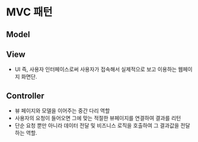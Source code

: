 # MVC 패턴

## Model

## View
- UI 즉, 사용자 인터페이스로써 사용자가 접속해서 실제적으로 보고 이용하는 웹페이지 화면단.

## Controller
- 뷰 페이지와 모델을 이어주는 중간 다리 역할
- 사용자의 요청이 들어오면 그에 맞는 적절한 뷰페이지를 연결하여 결과를 리턴
- 단순 요청 뿐만 아니라 데이터 전달 및 비즈니스 로직을 호출하여 그 결과값을 전달하는 역할.

